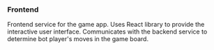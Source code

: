 ### Frontend ###

Frontend service for the game app. Uses React library to provide the interactive user interface. Communicates with the backend service to determine bot player's moves in the game board.

